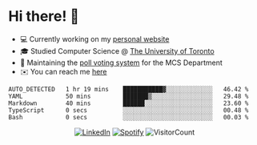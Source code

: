# Hi there! 👋

- 💻 Currently working on my [personal website](https://hiimchrislim.co)
- 🎓 Studied Computer Science @ [The University of Toronto](https://www.utoronto.ca/)
- 🔨 Maintaining the [poll voting system](https://github.com/hiimchrislim/PollVotingSystem) for the MCS Department
- ✉️ You can reach me [here](mailto:hello@hiimchrislim.co)

<!--START_SECTION:waka-->

```text
AUTO_DETECTED   1 hr 19 mins    ███████████▓░░░░░░░░░░░░░   46.42 %
YAML            50 mins         ███████▒░░░░░░░░░░░░░░░░░   29.48 %
Markdown        40 mins         ██████░░░░░░░░░░░░░░░░░░░   23.60 %
TypeScript      0 secs          ░░░░░░░░░░░░░░░░░░░░░░░░░   00.48 %
Bash            0 secs          ░░░░░░░░░░░░░░░░░░░░░░░░░   00.03 %
```

<!--END_SECTION:waka-->

<div align="center">
<a href="https://www.linkedin.com/in/hiimchrislim" target="_blank"><img src="https://img.shields.io/badge/LinkedIn-%230077B5.svg?&style=flat-square&logo=linkedin&logoColor=white" alt="LinkedIn"></a>
<a href="https://open.spotify.com/user/clim1231" target="_blank"><img src="https://img.shields.io/badge/Spotify-%231ED760.svg?&style=flat-square&logo=spotify&logoColor=white" alt="Spotify"></a>
<img src="https://visitor-badge.glitch.me/badge?page_id=hiimchrislim.visitor-badge" alt="VisitorCount">
</div>
